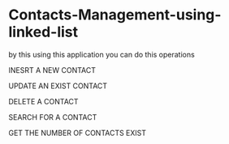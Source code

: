 # Contacts-Management-using-linked-list
by this using this application you can do this operations 
<p>INESRT A NEW  CONTACT<p>
<p>UPDATE AN EXIST CONTACT<p>
<p>DELETE A CONTACT<p>
<p>SEARCH FOR A CONTACT <p>
<P>GET THE NUMBER OF CONTACTS EXIST</P>

